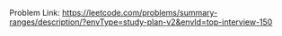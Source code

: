 Problem Link: https://leetcode.com/problems/summary-ranges/description/?envType=study-plan-v2&envId=top-interview-150

```
```

